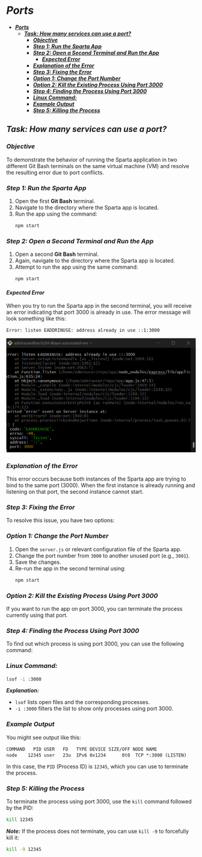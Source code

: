 # ***Ports***
- [***Ports***](#ports)
  - [***Task: How many services can use a port?***](#task-how-many-services-can-use-a-port)
    - [***Objective***](#objective)
    - [***Step 1: Run the Sparta App***](#step-1-run-the-sparta-app)
    - [***Step 2: Open a Second Terminal and Run the App***](#step-2-open-a-second-terminal-and-run-the-app)
      - [***Expected Error***](#expected-error)
    - [***Explanation of the Error***](#explanation-of-the-error)
    - [***Step 3: Fixing the Error***](#step-3-fixing-the-error)
    - [***Option 1: Change the Port Number***](#option-1-change-the-port-number)
    - [***Option 2: Kill the Existing Process Using Port 3000***](#option-2-kill-the-existing-process-using-port-3000)
    - [***Step 4: Finding the Process Using Port 3000***](#step-4-finding-the-process-using-port-3000)
    - [***Linux Command:***](#linux-command)
    - [***Example Output***](#example-output)
    - [***Step 5: Killing the Process***](#step-5-killing-the-process)


## ***Task: How many services can use a port?***
### ***Objective***
To demonstrate the behavior of running the Sparta application in two different Git Bash terminals on the same virtual machine (VM) and resolve the resulting error due to port conflicts.
 
### ***Step 1: Run the Sparta App***
1. Open the first **Git Bash** terminal.
2. Navigate to the directory where the Sparta app is located.
3. Run the app using the command:
   ```bash
   npm start
   ```
 
### ***Step 2: Open a Second Terminal and Run the App***
1. Open a second **Git Bash** terminal.
2. Again, navigate to the directory where the Sparta app is located.
3. Attempt to run the app using the same command:
   ```bash
   npm start
   ```
 
#### ***Expected Error***
When you try to run the Sparta app in the second terminal, you will receive an error indicating that port 3000 is already in use. The error message will look something like this:
 
```
Error: listen EADDRINUSE: address already in use ::1:3000
```
![alt text](port-in-use.png)

### ***Explanation of the Error***
This error occurs because both instances of the Sparta app are trying to bind to the same port (3000). When the first instance is already running and listening on that port, the second instance cannot start.
 
### ***Step 3: Fixing the Error***
To resolve this issue, you have two options:
 
### ***Option 1: Change the Port Number***
1. Open the `server.js` or relevant configuration file of the Sparta app.
2. Change the port number from `3000` to another unused port (e.g., `3001`).
3. Save the changes.
4. Re-run the app in the second terminal using:
   ```bash
   npm start
   ```
 
### ***Option 2: Kill the Existing Process Using Port 3000***
If you want to run the app on port 3000, you can terminate the process currently using that port.
 
### ***Step 4: Finding the Process Using Port 3000***
To find out which process is using port 3000, you can use the following command:
 
### ***Linux Command:***
```bash
lsof -i :3000
```
 
***Explanation:***
- `lsof` lists open files and the corresponding processes.
- `-i :3000` filters the list to show only processes using port 3000.
 
### ***Example Output***
You might see output like this:
```
COMMAND   PID USER   FD   TYPE DEVICE SIZE/OFF NODE NAME
node    12345 user   23u  IPv6 0x1234      0t0  TCP *:3000 (LISTEN)
```
In this case, the `PID` (Process ID) is `12345`, which you can use to terminate the process.
 
### ***Step 5: Killing the Process***
To terminate the process using port 3000, use the `kill` command followed by the PID:
 
```bash
kill 12345
```
 
***Note:*** If the process does not terminate, you can use `kill -9` to forcefully kill it:
```bash
kill -9 12345
```



